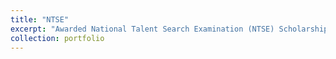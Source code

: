 ```yaml
---
title: "NTSE"
excerpt: "Awarded National Talent Search Examination (NTSE) Scholarship by NCERT (New Delhi). (2012)"
collection: portfolio
---
```


